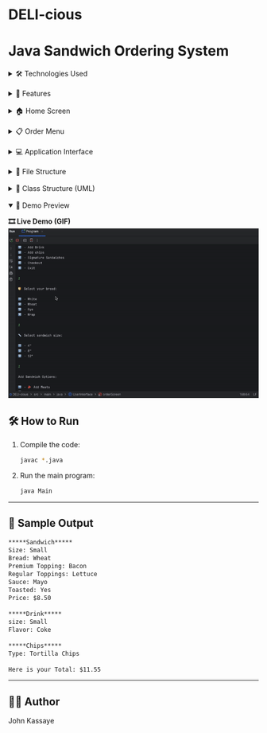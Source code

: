 # DELI-cious

# Java Sandwich Ordering System

<details>
<summary>🛠 Technologies Used</summary>

- Java (console-based application)

</details>

<br>

<details>

<summary>🧠 Features</summary>

- Add multiple sandwiches to an order  
- Customize each sandwich with:
  - Type of bread
  - Regular and premium toppings
  - Toasted or not
  - Sauce  
- Select drinks and chips  
- **Account Holder Discount**: Apply automatic discount for customers with an account  
- **Split Check Option**: Split the bill between multiple people  
- Calculate total cost of the order  
- Display and generate order summary (receipt)

</details>

<br>

<details>
<summary>🏠 Home Screen</summary>

- **New Order**: Start building a new sandwich order  
- **Exit**: Close the application

<br>

![Home Screen](DELI-cious/src/Diagram/home_screen.png)


</details>

<br>

<details>
<summary>📋 Order Menu</summary>

- Add multiple sandwiches to an order.
- Customize each sandwich with:
  - Type of bread
  - Regular and premium toppings
  - Toasted or not
  - Sauce
- Select drinks and chips
- Discount for customers with an account
- Split check option
- Calculate total cost of the order
- Display and generate order summary

<br>

![Home Screen](DELI-cious/src/Diagram/order_screen.png)
</details>

<br>

<details>
<summary>💻 Application Interface</summary>

- Console-based menus for step-by-step order customization  
- Clear prompts guiding user interaction  
- Supports multiple orders and checkout management  
- Account status check for discount eligibility

</details>

<br>

<details>
<summary>📂 File Structure</summary>

- **Menu interface**: Base interface for all menu items  
- **Sandwich, Drink, Chips classes**: Implement Menu interface  
- **Toppings**: Includes RegularToppings and PremiumToppings subclasses  
- **Order class**: Manages all sandwiches, drinks, and sides in a single order  
- **ReceiptManagement**: Handles generating and writing receipt output  
- **Discount and Split Check**: Implemented as features in order processing  

</details>

<br>

<details>
<summary> 🧱 Class Structure (UML)</summary>

![UML Diagram](DELI-cious/src/Diagram/M_Diagram.webp)

</details>

<br>

<details open>
<summary>📸 Demo Preview</summary>

**🎞️ Live Demo (GIF)**  
![Live Demo](DELI-cious/src/Diagram/Demo.gif)

</details>

## 🛠️ How to Run

1. Compile the code:
   ```bash
   javac *.java
   ```

2. Run the main program:
   ```bash
   java Main
   ```

---

## 📄 Sample Output

```
*****Sandwich*****
Size: Small
Bread: Wheat
Premium Topping: Bacon
Regular Toppings: Lettuce
Sauce: Mayo
Toasted: Yes
Price: $8.50

*****Drink*****
size: Small
Flavor: Coke

*****Chips*****
Type: Tortilla Chips

Here is your Total: $11.55
```

---

## 👨‍💻 Author

John Kassaye
